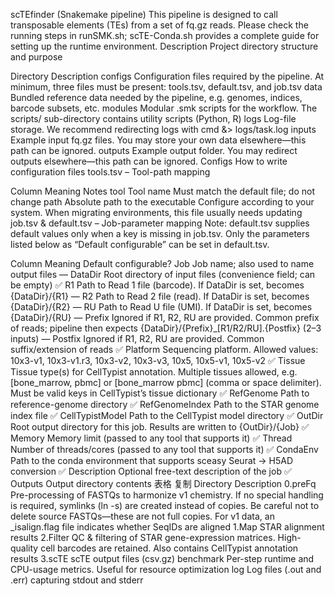 scTEfinder
(Snakemake pipeline)
This pipeline is designed to call transposable elements (TEs) from a set of fq.gz reads.
Please check the running steps in runSMK.sh;
scTE-Conda.sh provides a complete guide for setting up the runtime environment.
Description
Project directory structure and purpose


Directory	Description
configs	Configuration files required by the pipeline. At minimum, three files must be present: tools.tsv, default.tsv, and job.tsv
data	Bundled reference data needed by the pipeline, e.g. genomes, indices, barcode subsets, etc.
modules	Modular .smk scripts for the workflow. The scripts/ sub-directory contains utility scripts (Python, R)
logs	Log-file storage. We recommend redirecting logs with cmd &> logs/task.log
inputs	Example input fq.gz files. You may store your own data elsewhere—this path can be ignored.
outputs	Example output folder. You may redirect outputs elsewhere—this path can be ignored.
Configs
How to write configuration files
tools.tsv – Tool-path mapping


Column	Meaning	Notes
tool	Tool name	Must match the default file; do not change
path	Absolute path to the executable	Configure according to your system. When migrating environments, this file usually needs updating
job.tsv & default.tsv – Job-parameter mapping
Note:
default.tsv supplies default values only when a key is missing in job.tsv.
Only the parameters listed below as “Default configurable” can be set in default.tsv.


Column	Meaning	Default configurable?
Job	Job name; also used to name output files	—
DataDir	Root directory of input files (convenience field; can be empty)	✅
R1	Path to Read 1 file (barcode). If DataDir is set, becomes {DataDir}/{R1}	—
R2	Path to Read 2 file (read). If DataDir is set, becomes {DataDir}/{R2}	—
RU	Path to Read U file (UMI). If DataDir is set, becomes {DataDir}/{RU}	—
Prefix	Ignored if R1, R2, RU are provided. Common prefix of reads; pipeline then expects {DataDir}/{Prefix}_[R1/R2/RU].{Postfix} (2–3 inputs)	—
Postfix	Ignored if R1, R2, RU are provided. Common suffix/extension of reads	✅
Platform	Sequencing platform. Allowed values: 10x3-v1, 10x3-v1.r3, 10x3-v2, 10x3-v3, 10x5, 10x5-v1, 10x5-v2	✅
Tissue	Tissue type(s) for CellTypist annotation. Multiple tissues allowed, e.g. [bone_marrow, pbmc] or [bone_marrow pbmc] (comma or space delimiter). Must be valid keys in CellTypist’s tissue dictionary	✅
RefGenome	Path to reference-genome directory	✅
RefGenomeIndex	Path to the STAR genome index file	✅
CellTypistModel	Path to the CellTypist model directory	✅
OutDir	Root output directory for this job. Results are written to {OutDir}/{Job}	✅
Memory	Memory limit (passed to any tool that supports it)	✅
Thread	Number of threads/cores (passed to any tool that supports it)	✅
CondaEnv	Path to the conda environment that supports sceasy Seurat → H5AD conversion	✅
Description	Optional free-text description of the job	✅
Outputs
Output directory contents
表格
复制
Directory	Description
0.preFq	Pre-processing of FASTQs to harmonize v1 chemistry. If no special handling is required, symlinks (ln -s) are created instead of copies. Be careful not to delete source FASTQs—these are not full copies. For v1 data, an _isalign.flag file indicates whether SeqIDs are aligned
1.Map	STAR alignment results
2.Filter	QC & filtering of STAR gene-expression matrices. High-quality cell barcodes are retained. Also contains CellTypist annotation results
3.scTE	scTE output files (csv.gz)
benchmark	Per-step runtime and CPU-usage metrics. Useful for resource optimization
log	Log files (.out and .err) capturing stdout and stderr
